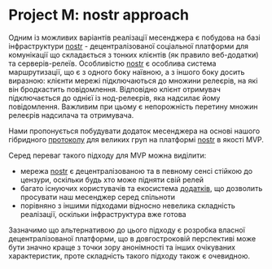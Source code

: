# Project M: nostr approach

Одним із можливих варіантів реалізації месенджера є побудова на базі інфраструктури [nostr] - децентралізованої соціальної платформи
для комунікації що складається з тонких клієнтів (як правило веб-додатки) та серверів-релеїв. Особливістю [nostr] є особлива система
маршрутизації, що є з одного боку наївною, а з іншого боку досить виразною: клієнти мережі підключаються до множини релеєрів, на які
він бродкастить повідомлення. Відповідно клієнт отримувач підключається до однієї із нод-релеєрів, яка надсилає йому повідомлення.
Важливим при цьому є непорожність перетину множин релеєрів надсилача та отримувача.

Нами пропонується побудувати додаток месенджера на основі нашого гібридного [протоколу] для великих груп на платформі [nostr] 
в якості MVP.

Серед переваг такого підходу для MVP можна виділити:
- мережа [nostr] є децентралізованою та в певному сенсі стійкою до цензури, оскільки будь хто може підняти свій релей
- багато існуючих користувачів та екосистема [додатків], що дозволить просувати наш месенджер серед спільноти
- порівняно з іншими підходами відносно невелика складність реалізації, оскільки інфраструктура вже готова

Зазначимо що альтернативою до цього підходу є розробка власної децентралізованої платформи, що в довгостроковій перспективі може
бути значно краще з точки зору анонімності та інших очікуваних характеристик, проте складність такого підходу також є очевидною.

[додатків]: https://nostrapps.com/
[nostr]: https://nostr.com/
[протоколу]: https://www.overleaf.com/project/679b4c7dcc8fd2d1052f5849